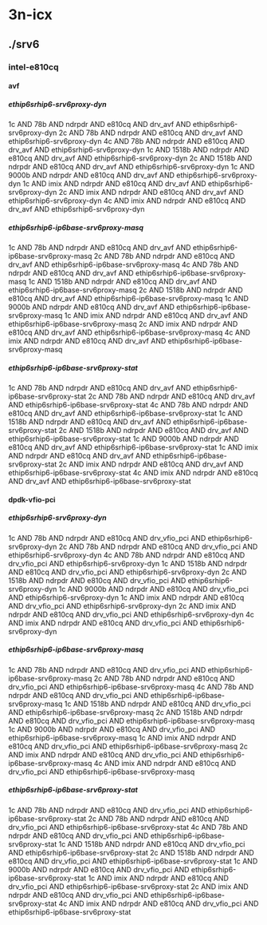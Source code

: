 # 3n-icx
## ./srv6
### intel-e810cq
#### avf
##### ethip6srhip6-srv6proxy-dyn
1c AND 78b AND ndrpdr AND e810cq AND drv_avf AND ethip6srhip6-srv6proxy-dyn
2c AND 78b AND ndrpdr AND e810cq AND drv_avf AND ethip6srhip6-srv6proxy-dyn
4c AND 78b AND ndrpdr AND e810cq AND drv_avf AND ethip6srhip6-srv6proxy-dyn
1c AND 1518b AND ndrpdr AND e810cq AND drv_avf AND ethip6srhip6-srv6proxy-dyn
2c AND 1518b AND ndrpdr AND e810cq AND drv_avf AND ethip6srhip6-srv6proxy-dyn
1c AND 9000b AND ndrpdr AND e810cq AND drv_avf AND ethip6srhip6-srv6proxy-dyn
1c AND imix AND ndrpdr AND e810cq AND drv_avf AND ethip6srhip6-srv6proxy-dyn
2c AND imix AND ndrpdr AND e810cq AND drv_avf AND ethip6srhip6-srv6proxy-dyn
4c AND imix AND ndrpdr AND e810cq AND drv_avf AND ethip6srhip6-srv6proxy-dyn
##### ethip6srhip6-ip6base-srv6proxy-masq
1c AND 78b AND ndrpdr AND e810cq AND drv_avf AND ethip6srhip6-ip6base-srv6proxy-masq
2c AND 78b AND ndrpdr AND e810cq AND drv_avf AND ethip6srhip6-ip6base-srv6proxy-masq
4c AND 78b AND ndrpdr AND e810cq AND drv_avf AND ethip6srhip6-ip6base-srv6proxy-masq
1c AND 1518b AND ndrpdr AND e810cq AND drv_avf AND ethip6srhip6-ip6base-srv6proxy-masq
2c AND 1518b AND ndrpdr AND e810cq AND drv_avf AND ethip6srhip6-ip6base-srv6proxy-masq
1c AND 9000b AND ndrpdr AND e810cq AND drv_avf AND ethip6srhip6-ip6base-srv6proxy-masq
1c AND imix AND ndrpdr AND e810cq AND drv_avf AND ethip6srhip6-ip6base-srv6proxy-masq
2c AND imix AND ndrpdr AND e810cq AND drv_avf AND ethip6srhip6-ip6base-srv6proxy-masq
4c AND imix AND ndrpdr AND e810cq AND drv_avf AND ethip6srhip6-ip6base-srv6proxy-masq
##### ethip6srhip6-ip6base-srv6proxy-stat
1c AND 78b AND ndrpdr AND e810cq AND drv_avf AND ethip6srhip6-ip6base-srv6proxy-stat
2c AND 78b AND ndrpdr AND e810cq AND drv_avf AND ethip6srhip6-ip6base-srv6proxy-stat
4c AND 78b AND ndrpdr AND e810cq AND drv_avf AND ethip6srhip6-ip6base-srv6proxy-stat
1c AND 1518b AND ndrpdr AND e810cq AND drv_avf AND ethip6srhip6-ip6base-srv6proxy-stat
2c AND 1518b AND ndrpdr AND e810cq AND drv_avf AND ethip6srhip6-ip6base-srv6proxy-stat
1c AND 9000b AND ndrpdr AND e810cq AND drv_avf AND ethip6srhip6-ip6base-srv6proxy-stat
1c AND imix AND ndrpdr AND e810cq AND drv_avf AND ethip6srhip6-ip6base-srv6proxy-stat
2c AND imix AND ndrpdr AND e810cq AND drv_avf AND ethip6srhip6-ip6base-srv6proxy-stat
4c AND imix AND ndrpdr AND e810cq AND drv_avf AND ethip6srhip6-ip6base-srv6proxy-stat
#### dpdk-vfio-pci
##### ethip6srhip6-srv6proxy-dyn
1c AND 78b AND ndrpdr AND e810cq AND drv_vfio_pci AND ethip6srhip6-srv6proxy-dyn
2c AND 78b AND ndrpdr AND e810cq AND drv_vfio_pci AND ethip6srhip6-srv6proxy-dyn
4c AND 78b AND ndrpdr AND e810cq AND drv_vfio_pci AND ethip6srhip6-srv6proxy-dyn
1c AND 1518b AND ndrpdr AND e810cq AND drv_vfio_pci AND ethip6srhip6-srv6proxy-dyn
2c AND 1518b AND ndrpdr AND e810cq AND drv_vfio_pci AND ethip6srhip6-srv6proxy-dyn
1c AND 9000b AND ndrpdr AND e810cq AND drv_vfio_pci AND ethip6srhip6-srv6proxy-dyn
1c AND imix AND ndrpdr AND e810cq AND drv_vfio_pci AND ethip6srhip6-srv6proxy-dyn
2c AND imix AND ndrpdr AND e810cq AND drv_vfio_pci AND ethip6srhip6-srv6proxy-dyn
4c AND imix AND ndrpdr AND e810cq AND drv_vfio_pci AND ethip6srhip6-srv6proxy-dyn
##### ethip6srhip6-ip6base-srv6proxy-masq
1c AND 78b AND ndrpdr AND e810cq AND drv_vfio_pci AND ethip6srhip6-ip6base-srv6proxy-masq
2c AND 78b AND ndrpdr AND e810cq AND drv_vfio_pci AND ethip6srhip6-ip6base-srv6proxy-masq
4c AND 78b AND ndrpdr AND e810cq AND drv_vfio_pci AND ethip6srhip6-ip6base-srv6proxy-masq
1c AND 1518b AND ndrpdr AND e810cq AND drv_vfio_pci AND ethip6srhip6-ip6base-srv6proxy-masq
2c AND 1518b AND ndrpdr AND e810cq AND drv_vfio_pci AND ethip6srhip6-ip6base-srv6proxy-masq
1c AND 9000b AND ndrpdr AND e810cq AND drv_vfio_pci AND ethip6srhip6-ip6base-srv6proxy-masq
1c AND imix AND ndrpdr AND e810cq AND drv_vfio_pci AND ethip6srhip6-ip6base-srv6proxy-masq
2c AND imix AND ndrpdr AND e810cq AND drv_vfio_pci AND ethip6srhip6-ip6base-srv6proxy-masq
4c AND imix AND ndrpdr AND e810cq AND drv_vfio_pci AND ethip6srhip6-ip6base-srv6proxy-masq
##### ethip6srhip6-ip6base-srv6proxy-stat
1c AND 78b AND ndrpdr AND e810cq AND drv_vfio_pci AND ethip6srhip6-ip6base-srv6proxy-stat
2c AND 78b AND ndrpdr AND e810cq AND drv_vfio_pci AND ethip6srhip6-ip6base-srv6proxy-stat
4c AND 78b AND ndrpdr AND e810cq AND drv_vfio_pci AND ethip6srhip6-ip6base-srv6proxy-stat
1c AND 1518b AND ndrpdr AND e810cq AND drv_vfio_pci AND ethip6srhip6-ip6base-srv6proxy-stat
2c AND 1518b AND ndrpdr AND e810cq AND drv_vfio_pci AND ethip6srhip6-ip6base-srv6proxy-stat
1c AND 9000b AND ndrpdr AND e810cq AND drv_vfio_pci AND ethip6srhip6-ip6base-srv6proxy-stat
1c AND imix AND ndrpdr AND e810cq AND drv_vfio_pci AND ethip6srhip6-ip6base-srv6proxy-stat
2c AND imix AND ndrpdr AND e810cq AND drv_vfio_pci AND ethip6srhip6-ip6base-srv6proxy-stat
4c AND imix AND ndrpdr AND e810cq AND drv_vfio_pci AND ethip6srhip6-ip6base-srv6proxy-stat
